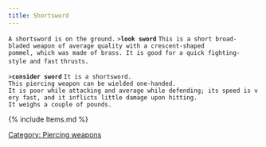 ```yaml
---
title: Shortsword
---
```


`A shortsword is on the ground.`
`>`**`look sword`**
`This is a short broad-bladed weapon of average quality with a crescent-shaped`
`pommel, which was made of brass. It is good for a quick fighting-style and fast`
`thrusts. `

`>`**`consider sword`**
`It is a shortsword.`
`This piercing weapon can be wielded one-handed.`
`It is poor while attacking and average while defending; its speed is very fast, and it inflicts little damage upon hitting.`
`It weighs a couple of pounds.`

{% include Items.md %}

[Category: Piercing weapons](Category:_Piercing_weapons "wikilink")